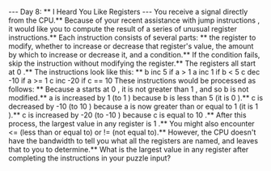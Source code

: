 --- Day 8: ** I Heard You Like Registers ---
You receive a
signal
directly from the CPU.** Because of your recent assistance with
jump instructions
, it would like you to compute the result of a series of unusual register instructions.**
Each instruction consists of several parts: ** the register to modify, whether to increase or decrease that register's value, the amount by which to increase or decrease it, and a condition.** If the condition fails, skip the instruction without modifying the register.** The registers all start at
0
.** The instructions look like this: **
b inc 5 if a > 1
a inc 1 if b < 5
c dec -10 if a >= 1
c inc -20 if c == 10
These instructions would be processed as follows: **
Because
a
starts at
0
, it is not greater than
1
, and so
b
is not modified.**
a
is increased by
1
(to
1
) because
b
is less than
5
(it is
0
).**
c
is decreased by
-10
(to
10
) because
a
is now greater than or equal to
1
(it is
1
).**
c
is increased by
-20
(to
-10
) because
c
is equal to
10
.**
After this process, the largest value in any register is
1
.**
You might also encounter
<=
(less than or equal to) or
!=
(not equal to).** However, the CPU doesn't have the bandwidth to tell you what all the registers are named, and leaves that to you to determine.**
What is the largest value in any register
after completing the instructions in your puzzle input?